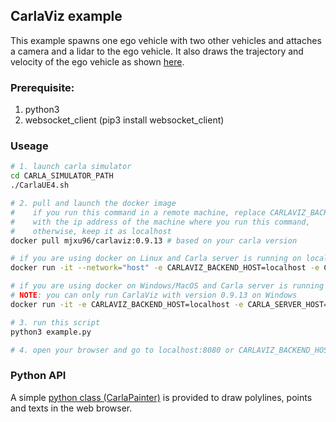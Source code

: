 
## CarlaViz example

This example spawns one ego vehicle with two other vehicles and attaches a camera and a lidar to the ego vehicle. It also draws the trajectory and velocity of the ego vehicle as shown [here](https://github.com/wx9698/carlaviz#carlaviz-).

### Prerequisite:
1. python3
2. websocket_client (pip3 install websocket_client)

### Useage
```bash
# 1. launch carla simulator
cd CARLA_SIMULATOR_PATH
./CarlaUE4.sh

# 2. pull and launch the docker image
#    if you run this command in a remote machine, replace CARLAVIZ_BACKEND_HOST 
#    with the ip address of the machine where you run this command, 
#    otherwise, keep it as localhost
docker pull mjxu96/carlaviz:0.9.13 # based on your carla version

# if you are using docker on Linux and Carla server is running on localhost:2000
docker run -it --network="host" -e CARLAVIZ_BACKEND_HOST=localhost -e CARLA_SERVER_HOST=localhost -e CARLA_SERVER_PORT=2000 mjxu96/carlaviz:0.9.13# based on your carla version

# if you are using docker on Windows/MacOS and Carla server is running on localhost:2000
# NOTE: you can only run CarlaViz with version 0.9.13 on Windows
docker run -it -e CARLAVIZ_BACKEND_HOST=localhost -e CARLA_SERVER_HOST=host.docker.internal -e CARLA_SERVER_PORT=2000 -p 8080-8081:8080-8081 -p 8089:8089 mjxu96/carlaviz:0.9.13 # based on your carla version

# 3. run this script
python3 example.py

# 4. open your browser and go to localhost:8080 or CARLAVIZ_BACKEND_HOST:8080
```

### Python API
A simple [python class (CarlaPainter)](https://github.com/wx9698/carlaviz/blob/master/examples/carla_painter.py) is provided to draw polylines, points and texts in the web browser.
